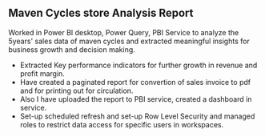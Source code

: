 ## Maven Cycles store Analysis Report

Worked in Power BI desktop, Power Query, PBI Service to analyze the 5years' sales data of maven cycles and extracted meaningful insights for business growth and decision making.
* Extracted Key performance indicators for further growth in revenue and profit margin.
* Have created a paginated report for convertion of sales invoice to pdf and for printing out for circulation.
* Also I have uploaded the report to PBI service, created a dashboard in service. 
* Set-up scheduled refresh and set-up Row Level Security and managed roles to restrict data access for specific users in workspaces.
